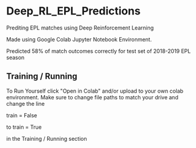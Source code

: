 # Deep_RL_EPL_Predictions

Prediting EPL matches using Deep Reinforcement Learning

Made using Google Colab Jupyter Notebook Environment.

Predicted 58% of match outcomes correctly for test set of 2018-2019 EPL season


## Training / Running

To Run Yourself click "Open in Colab" and/or upload to your own colab environment.
Make sure to change file paths to match your drive and change the line 

train = False

to train = True

in the Training / Running section


